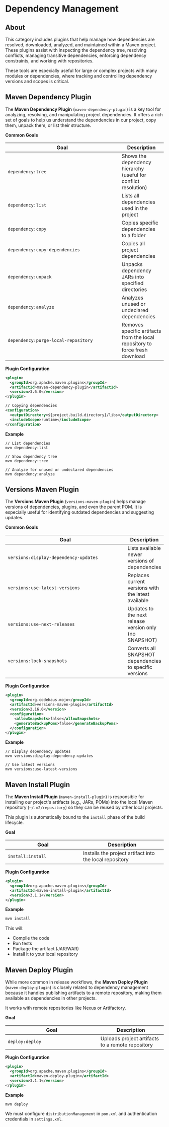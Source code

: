 # Dependency Management

## About

This category includes plugins that help manage how dependencies are resolved, downloaded, analyzed, and maintained within a Maven project. These plugins assist with inspecting the dependency tree, resolving conflicts, managing transitive dependencies, enforcing dependency constraints, and working with repositories.

These tools are especially useful for large or complex projects with many modules or dependencies, where tracking and controlling dependency versions and scopes is critical.

## Maven Dependency Plugin

The **Maven Dependency Plugin** (`maven-dependency-plugin`) is a key tool for analyzing, resolving, and manipulating project dependencies. It offers a rich set of goals to help us understand the dependencies in our project, copy them, unpack them, or list their structure.

**Common Goals**

<table data-full-width="true"><thead><tr><th width="346.1328125">Goal</th><th>Description</th></tr></thead><tbody><tr><td><code>dependency:tree</code></td><td>Shows the dependency hierarchy (useful for conflict resolution)</td></tr><tr><td><code>dependency:list</code></td><td>Lists all dependencies used in the project</td></tr><tr><td><code>dependency:copy</code></td><td>Copies specific dependencies to a folder</td></tr><tr><td><code>dependency:copy-dependencies</code></td><td>Copies all project dependencies</td></tr><tr><td><code>dependency:unpack</code></td><td>Unpacks dependency JARs into specified directories</td></tr><tr><td><code>dependency:analyze</code></td><td>Analyzes unused or undeclared dependencies</td></tr><tr><td><code>dependency:purge-local-repository</code></td><td>Removes specific artifacts from the local repository to force fresh download</td></tr></tbody></table>

**Plugin Configuration**

```xml
<plugin>
  <groupId>org.apache.maven.plugins</groupId>
  <artifactId>maven-dependency-plugin</artifactId>
  <version>3.6.0</version>
</plugin>

// Copying dependencies
<configuration>
  <outputDirectory>${project.build.directory}/libs</outputDirectory>
  <includeScope>runtime</includeScope>
</configuration>
```

**Example**

```
// List dependencies
mvn dependency:list

// Show dependency tree
mvn dependency:tree

// Analyze for unused or undeclared dependencies
mvn dependency:analyze
```

## Versions Maven Plugin

The **Versions Maven Plugin** (`versions-maven-plugin`) helps manage versions of dependencies, plugins, and even the parent POM. It is especially useful for identifying outdated dependencies and suggesting updates.

**Common Goals**

<table data-full-width="true"><thead><tr><th width="368.67578125">Goal</th><th>Description</th></tr></thead><tbody><tr><td><code>versions:display-dependency-updates</code></td><td>Lists available newer versions of dependencies</td></tr><tr><td><code>versions:use-latest-versions</code></td><td>Replaces current versions with the latest available</td></tr><tr><td><code>versions:use-next-releases</code></td><td>Updates to the next release version only (no SNAPSHOT)</td></tr><tr><td><code>versions:lock-snapshots</code></td><td>Converts all SNAPSHOT dependencies to specific versions</td></tr></tbody></table>

**Plugin Configuration**

```xml
<plugin>
  <groupId>org.codehaus.mojo</groupId>
  <artifactId>versions-maven-plugin</artifactId>
  <version>2.16.0</version>
  <configuration>
    <allowSnapshots>false</allowSnapshots>
    <generateBackupPoms>false</generateBackupPoms>
  </configuration>
</plugin>
```

**Example**

```
// Display dependency updates
mvn versions:display-dependency-updates

// Use latest versions
mvn versions:use-latest-versions
```

## Maven Install Plugin

The **Maven Install Plugin** (`maven-install-plugin`) is responsible for installing our project's artifacts (e.g., JARs, POMs) into the local Maven repository (`~/.m2/repository`) so they can be reused by other local projects.

This plugin is automatically bound to the `install` phase of the build lifecycle.

**Goal**

<table><thead><tr><th width="223.38671875">Goal</th><th>Description</th></tr></thead><tbody><tr><td><code>install:install</code></td><td>Installs the project artifact into the local repository</td></tr></tbody></table>

**Plugin Configuration**

```xml
<plugin>
  <groupId>org.apache.maven.plugins</groupId>
  <artifactId>maven-install-plugin</artifactId>
  <version>3.1.1</version>
</plugin>
```

**Example**

```bash
mvn install
```

This will:

* Compile the code
* Run tests
* Package the artifact (JAR/WAR)
* Install it to your local repository

## Maven Deploy Plugin

While more common in release workflows, the **Maven Deploy Plugin** (`maven-deploy-plugin`) is closely related to dependency management because it handles publishing artifacts to a remote repository, making them available as dependencies in other projects.

It works with remote repositories like Nexus or Artifactory.

**Goal**

<table><thead><tr><th width="278.90625">Goal</th><th>Description</th></tr></thead><tbody><tr><td><code>deploy:deploy</code></td><td>Uploads project artifacts to a remote repository</td></tr></tbody></table>

**Plugin Configuration**

```xml
<plugin>
  <groupId>org.apache.maven.plugins</groupId>
  <artifactId>maven-deploy-plugin</artifactId>
  <version>3.1.1</version>
</plugin>
```

**Example**

```bash
mvn deploy
```

We must configure `distributionManagement` in `pom.xml` and authentication credentials in `settings.xml`.

